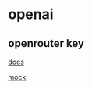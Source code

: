 # openai

## openrouter key

[docs](https://openrouter.ai/)

[mock](https://simplylab.notion.site/React-web-app-5f1fbc54a6e24755a554b33adb8ad6e6)
